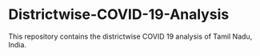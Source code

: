 # Districtwise-COVID-19-Analysis
This repository contains the districtwise COVID 19 analysis of Tamil Nadu, India. 
